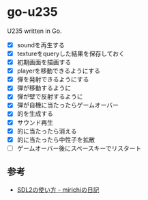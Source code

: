# go-u235

U235 written in Go.

- [x] soundを再生する
- [x] textureをqueryした結果を保存しておく
- [x] 初期画面を描画する
- [x] playerを移動できるようにする
- [x] 弾を発射できるようにする
- [x] 弾が移動するように
- [x] 弾が壁で反射するように
- [x] 弾が自機に当たったらゲームオーバー
- [x] 的を生成する
- [x] サウンド再生
- [x] 的に当たったら消える
- [x] 的に当たったら中性子を拡散
- [ ] ゲームオーバー後にスペースキーでリスタート

## 参考

- [SDL2の使い方 - mirichiの日記](https://mirichi.hatenadiary.org/entry/20141018/p1)